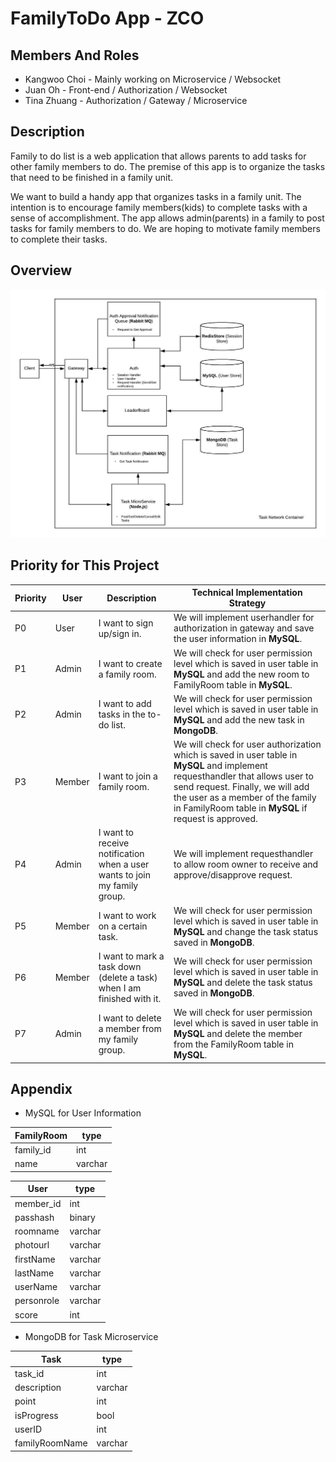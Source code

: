 # FamilyToDo App - ZCO

## Members And Roles
<ul>
    <li>Kangwoo Choi - Mainly working on Microservice / Websocket</li>
    <li>Juan Oh - Front-end / Authorization / Websocket </li>
    <li>Tina Zhuang - Authorization / Gateway / Microservice</li>
</ul>

## Description

Family to do list is a web application that allows parents to add tasks for other family members to do. The premise of this app is to organize the tasks that need to be finished in a family unit.

We want to build a handy app that organizes tasks in a family unit. The intention is to encourage family members(kids) to complete tasks with a sense of accomplishment. The app allows admin(parents) in a family to post tasks for family members to do. We are hoping to motivate family members to complete their tasks.

## Overview

![Alt text](/img/Overview.jpeg?raw=true "Overview of project")

## Priority for This Project

| Priority | User | Description | Technical Implementation Strategy |
| ------------- | ------------- | ------------- | ------------- |
| P0 | User | I want to sign up/sign in. | We will implement userhandler for authorization in gateway and save the user information in <strong>MySQL</strong>. |
| P1 | Admin | I want to create a family room. | We will check for user permission level which is saved in user table in <strong>MySQL</strong> and add the new room to FamilyRoom table in <strong>MySQL</strong>. |
| P2 | Admin | I want to add tasks in the to-do list. | We will check for user permission level which is saved in user table in <strong>MySQL</strong> and add the new task in <strong>MongoDB</strong>. |
| P3 | Member | I want to join a family room. | We will check for user authorization which is saved in user table in <strong>MySQL</strong> and implement requesthandler that allows user to send request. Finally, we will add the user as a member of the family in FamilyRoom table in <strong>MySQL</strong> if request is approved.|
| P4 | Admin | I want to receive notification when a user wants to join my family group. | We will implement requesthandler to allow room owner to receive and approve/disapprove request. |
| P5 | Member | I want to work on a certain task. | We will check for user permission level which is saved in user table in <strong>MySQL</strong> and change the task status saved in <strong>MongoDB</strong>. |
| P6 | Member | I want to mark a task down (delete a task) when I am finished with it. | We will check for user permission level which is saved in user table in <strong>MySQL</strong> and delete the task status saved in <strong>MongoDB</strong>. |
| P7 | Admin | I want to delete a member from my family group. | We will check for user permission level which is saved in user table in <strong>MySQL</strong> and delete the member from the FamilyRoom table in <strong>MySQL</strong>. |

## Appendix

+ MySQL for User Information
   
| FamilyRoom | type |
| ------------- | ------------- |
| family_id  | int |
| name | varchar |


| User | type |
| ------------- | ------------- |
| member_id  | int |
| passhash  | binary |
| roomname | varchar |
| photourl | varchar |
| firstName | varchar |
| lastName | varchar |
| userName | varchar |
| personrole | varchar |
| score | int |


+ MongoDB for Task Microservice

| Task | type |
| ------------- | ------------- |
| task_id  | int |
| description | varchar |
| point | int |
| isProgress | bool |
| userID | int |
| familyRoomName | varchar |